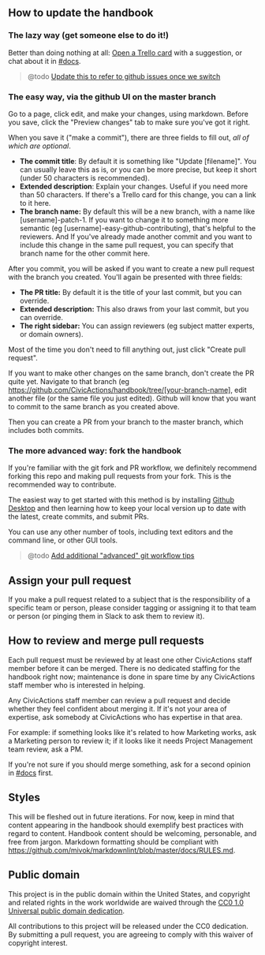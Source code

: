 
## How to update the handbook

### The lazy way (get someone else to do it!)

Better than doing nothing at all: [Open a Trello card](https://trello.com/b/ZKx6l4bC/civicactions-documentation-project) with a suggestion, or chat about it in [#docs](https://civicactions.slack.com/messages/docs/).  

> @todo [Update this to refer to github issues once we switch](https://trello.com/c/Kxf3ER8i/98-move-issue-tracking-for-this-repo-to-issues)

### The easy way, via the github UI on the master branch

Go to a page, click edit, and make your changes, using markdown.  Before you save, click the "Preview changes" tab to make sure you've got it right. 

When you save it ("make a commit"), there are three fields to fill out, _all of which are optional_.

* **The commit title**: By default it is something like "Update [filename]".  You can usually leave this as is, or you can be more precise, but keep it short (under 50 characters is recommended).
* **Extended description**: Explain your changes. Useful if you need more than 50 characters. If there's a Trello card for this change, you can a link to it here. 
* **The branch name:** By default this will be a new branch, with a name like [username]-patch-1.  If you want to change it to something more semantic (eg [username]-easy-github-contributing),  that's helpful to the reviewers.  And If you've already made another commit and you want to include this change in the same pull request, you can specify that branch name for the other commit here.  

After you commit, you will be asked if you want to create a new pull request with the branch you created.  You'll again be presented with three fields: 

* **The PR title:** By default it is the title of your last commit, but you can override.  
* **Extended description:** This also draws from your last commit, but you can override.  
* **The right sidebar:** You can assign reviewers (eg subject matter experts, or domain owners). 

Most of the time you don't need to fill anything out, just click "Create pull request".  

If you want to make other changes on the same branch, don't create the PR quite yet. Navigate to that branch (eg https://github.com/CivicActions/handbook/tree/[your-branch-name], edit another file (or the same file you just edited).  Github will know that you want to commit to the same branch as you created above.   

Then you can create a PR from your branch to the master branch, which includes both commits.  

### The more advanced way: fork the handbook

If you're familiar with the git fork and PR workflow, we definitely recommend forking this repo and making pull requests from your fork. This is the recommended way to contribute.

The easiest way to get started with this method is by installing [Github Desktop](https://desktop.github.com/) and then learning how to keep your local version up to date with the latest, create commits, and submit PRs. 

You can use any other number of tools, including text editors and the command line, or other GUI tools.  

> @todo [Add additional "advanced" git workflow tips](https://trello.com/c/Bhxio8eo/99-add-some-more-advanced-git-workflow-documentation-or-point-to-external-documentation-in-contributing-md)

## Assign your pull request

If you make a pull request related to a subject that is the responsibility of a specific team or person, please consider tagging or assigning it to that team or person (or pinging them in Slack to ask them to review it).

## How to review and merge pull requests

Each pull request must be reviewed by at least one other CivicActions staff member before it can be merged. There is no dedicated staffing for the handbook right now; maintenance is done in spare time by any CivicActions staff member who is interested in helping.

Any CivicActions staff member can review a pull request and decide whether they feel confident about merging it. If it's not your area of expertise, ask somebody at CivicActions who has expertise in that area.

For example: if something looks like it's related to how Marketing works, ask a Marketing person to review it; if it looks like it needs Project Management team review, ask a PM.

If you're not sure if you should merge something, ask for a second opinion in [#docs](https://civicactions.slack.com/messages/docs/) first.

## Styles

This will be fleshed out in future iterations. For now, keep in mind that content appearing in the handbook should exemplify best practices with regard to content. Handbook content should be welcoming, personable, and free from jargon. Markdown formatting should be compliant with https://github.com/mivok/markdownlint/blob/master/docs/RULES.md.

## Public domain

This project is in the public domain within the United States, and copyright and related rights in the work worldwide are waived through the [CC0 1.0 Universal public domain dedication](https://creativecommons.org/publicdomain/zero/1.0/).

All contributions to this project will be released under the CC0 dedication. By submitting a pull request, you are agreeing to comply with this waiver of copyright interest.
